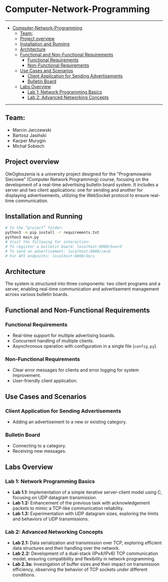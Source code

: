 # Computer-Network-Programming

---

- [Computer-Network-Programming](#computer-network-programming)
  - [Team:](#team)
  - [Project overview](#project-overview)
  - [Installation and Running](#installation-and-running)
  - [Architecture](#architecture)
  - [Functional and Non-Functional Requirements](#functional-and-non-functional-requirements)
    - [Functional Requirements](#functional-requirements)
    - [Non-Functional Requirements](#non-functional-requirements)
  - [Use Cases and Scenarios](#use-cases-and-scenarios)
    - [Client Application for Sending Advertisements](#client-application-for-sending-advertisements)
    - [Bulletin Board](#bulletin-board)
  - [Labs Overview](#labs-overview)
    - [Lab 1: Network Programming Basics](#lab-1-network-programming-basics)
    - [Lab 2: Advanced Networking Concepts](#lab-2-advanced-networking-concepts)

---

## Team:

- Marcin Jarczewski
- Bartosz Jasiński
- Kacper Murygin
- Michał Sobiech

## Project overview

OleOgłoszenia is a university project designed for the "Programowanie Sieciowe" (Computer Network Programming) course, focusing on the development of a real-time advertising bulletin board system. It includes a server and two client applications: one for sending and another for displaying advertisements, utilizing the WebSocket protocol to ensure real-time communication.

## Installation and Running

```bash
# In the “project” folder:
python3 -m pip install -r requirements.txt
python3 main.py
# Visit the following for interaction:
# To register a bulletin board: localhost:8000/board
# To send an advertisement: localhost:8000/send
# For API endpoints: localhost:8000/docs
```

## Architecture

The system is structured into three components: two client programs and a server, enabling real-time communication and advertisement management across various bulletin boards.

## Functional and Non-Functional Requirements

### Functional Requirements

- Real-time support for multiple advertising boards.
- Concurrent handling of multiple clients.
- Asynchronous operation with configuration in a single file (`config.py`).

### Non-Functional Requirements

- Clear error messages for clients and error logging for system improvement.
- User-friendly client application.

## Use Cases and Scenarios

### Client Application for Sending Advertisements

- Adding an advertisement to a new or existing category.

### Bulletin Board

- Connecting to a category.
- Receiving new messages.

## Labs Overview

### Lab 1: Network Programming Basics

- **Lab 1.1:** Implementation of a simple iterative server-client model using C, focusing on UDP datagram transmission.
- **Lab 1.2:** Enhancement of the previous task with acknowledgement packets to mimic a TCP-like communication reliability.
- **Lab 1.3:** Experimentation with UDP datagram sizes, exploring the limits and behaviors of UDP transmissions.

### Lab 2: Advanced Networking Concepts

- **Lab 2.1:** Data serialization and transmission over TCP, exploring efficient data structures and their handling over the network.
- **Lab 2.2:** Development of a dual-stack (IPv4/IPv6) TCP communication model, ensuring compatibility and flexibility in network programming.
- **Lab 2.3a:** Investigation of buffer sizes and their impact on transmission efficiency, observing the behavior of TCP sockets under different conditions.
